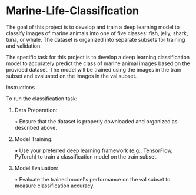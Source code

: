 # Marine-Life-Classification
The goal of this project is to develop and train a deep learning model to classify images of marine animals into one of five classes: fish, jelly, shark, tuna, or whale. The dataset is organized into separate subsets for training and validation.

The specific task for this project is to develop a deep learning classification model to accurately predict the class of marine animal images based on the provided dataset. The model will be trained using the images in the train subset and evaluated on the images in the val subset.

Instructions

To run the classification task:

1.	Data Preparation:

    •	Ensure that the dataset is properly downloaded and organized as described above.

3.	Model Training:
   
    •	Use your preferred deep learning framework (e.g., TensorFlow, PyTorch) to train a classification model on the train subset.

5.	Model Evaluation:

    •	Evaluate the trained model's performance on the val subset to measure classification accuracy.


